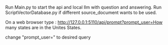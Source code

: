 Run Main.py to start the api and local llm with question and answering. Run ScriptVectorDatabase.py if different source_document wants to be used.

On a web browser type : http://127.0.0.1:5110/api/prompt?prompt_user=How many states are in the Unites States.


change "prompt_user=" to desired query
